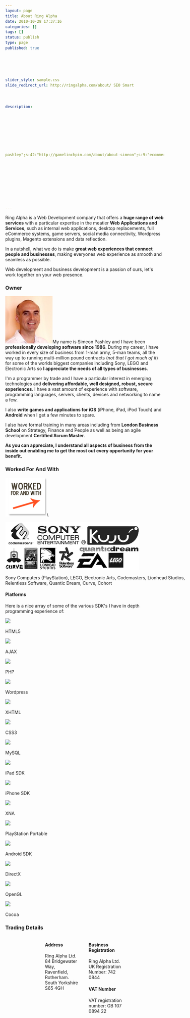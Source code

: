 ```yaml
---
layout: page
title: About Ring Alpha
date: 2010-10-28 17:37:16
categories: []
tags: []
status: publish
type: page
published: true





slider_style: sample.css
slide_redirect_url: http://ringalpha.com/about/ SEO Smart



description:








pashley";s:42:"http://gamelinchpin.com/about/about-simeon";s:9:"ecommerce";s:42:"/web-design-packages/web-design-ecommerce/";s:9:"rotherham";s:22:"/web-design-rotherham/";s:8:"Training";s:52:"https://gamelinchpin.com/about/about-simeon/training";}s:4:"time";i:1422788582;}









---
```

Ring Alpha is a Web Development company that offers a **huge range of
web services** with a particular expertise in the meatier **Web
Applications and Services**, such as internal web applications, desktop
replacements, full eCommerce systems, game servers, social media
connectivity, Wordpress plugins, Magento extensions and data reflection.

In a nutshell, what we do is make **great web experiences that connect
people and businesses**, making everyones web experience as smooth and
seamless as possible.

Web development and business development is a passion of ours, let's
work together on your web presence.

### Owner

![](assets/Head2010-150x150.jpg "Simeon Pashley")My name is Simeon
Pashley and I have been **professionally developing software since
1986**. During my career, I have worked in every size of business from
1-man army, 5-man teams, all the way up to running multi-million pound
contracts (*not that I got much of it*) for some of the worlds biggest
companies including Sony, LEGO and Electronic Arts so **I appreciate the
needs of all types of businesses**.

I'm a programmer by trade and I have a particular interest in emerging
technologies and **delivering affordable, well designed, robust, secure
experiences**. I have a vast amount of experience with software,
programming languages, servers, clients, devices and networking to name
a few.

I also **write games and applications for iOS** (iPhone, iPad, iPod
Touch) and **Android** when I get a few minutes to spare.

I also have formal training in many areas including from **London
Business School** on Strategy, Finance and People as well as being an
agile development **Certified Scrum Master**.

**As you can appreciate, I understand all aspects of business from the
inside out enabling me to get the most out every opportunity for your
benefit.**

<div style="clear:both;">

</div>

### Worked For And With

<div style="width:600px;
margin: 0px auto;">

![](assets/clients-1.png "Worked For And With")\

![](assets/WorkedForAndWith.png "Sony, Electronic Arts, LEGO - people I've worked with")
<div>

Sony Computers (PlayStation), LEGO, Electronic Arts, Codemasters,
Lionhead Studios, Relentless Software, Quantic Dream, Curve, Cohort

</div>

</div>

<div style="clear:both;">

</div>

#### Platforms

Here is a nice array of some of the various SDK's I have in depth
programming experience
of:

<div class="exp-grid">

<div class="element">

![](assets/tec_html5.png)

<div class="description">

HTML5

</div>

</div>

<div class="element">

![](assets/tec_ajac.png)

<div class="description">

AJAX

</div>

</div>

<div class="element">

![](assets/tec_php.png)

<div class="description">

PHP

</div>

</div>

<div class="element">

![](assets/tec_wordpress.png)

<div class="description">

Wordpress

</div>

</div>

<div class="element">

![](assets/tec_xhtml.png)

<div class="description">

XHTML

</div>

</div>

<div class="element">

![](assets/tec_css3.png)

<div class="description">

CSS3

</div>

</div>

<div class="element">

![](assets/tec_mysql.png)

<div class="description">

MySQL

</div>

</div>

<div class="element">

![](assets/tec_ipad.png)
<div class="description">

iPad SDK

</div>

</div>

<div class="element">

![](assets/tec_iphone.png)

<div class="description">

iPhone SDK

</div>

</div>

<div class="element">

![](assets/tec_xna.png)

<div class="description">

XNA

</div>

</div>

<div class="element">

![](assets/tec_psp.png)

<div class="description">

PlayStation Portable

</div>

</div>

<div class="element">

![](assets/tec_android.png)

<div class="description">

Android SDK

</div>

</div>

</div>

<div class="exp-grid clear">

<div class="element">

![](assets/tec_directx.png)

<div class="description">

DirectX

</div>

</div>

<div class="element">

![](assets/tec_opengl.png)

<div class="description">

OpenGL

</div>

</div>

<div class="element">

![](assets/tec_cocoa.png)

<div class="description">

Cocoa

</div>

</div>

</div>

### Trading Details

<div style="width:50%;margin:0 auto;">

<div style="float:left;width:45%;">

#### Address

Ring Alpha Ltd.
 84 Bridgewater Way,\
 Ravenfield, Rotherham.
 South Yorkshire\
 S65 4GH

</div>

<div style="float:right;width:45%;">

#### Business Registration

Ring Alpha Ltd.
 UK Registration
Number: 742 0844

#### VAT Number

VAT registration
number: GB 107 0894 22

</div>

</div>
